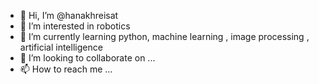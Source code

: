 - 👋 Hi, I’m @hanakhreisat
- 👀 I’m interested in robotics
- 🌱 I’m currently learning python, machine learning , image processing , artificial intelligence
- 💞️ I’m looking to collaborate on ...
- 📫 How to reach me ...

<!---
hanakhreisat/hanakhreisat is a ✨ special ✨ repository because its `README.md` (this file) appears on your GitHub profile.
You can click the Preview link to take a look at your changes.
--->
